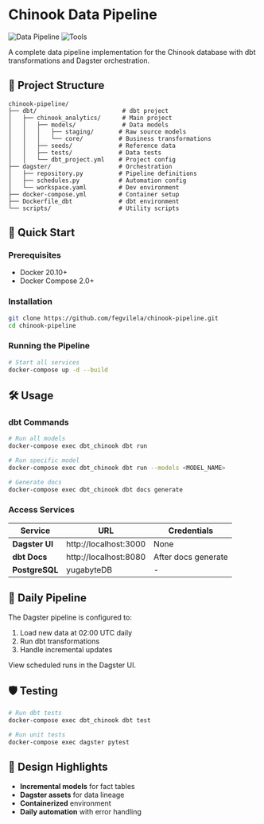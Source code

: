 # Chinook Data Pipeline

![Data Pipeline](https://img.shields.io/badge/architecture-ETL-orange)
![Tools](https://img.shields.io/badge/tools-dbt%20|%20Dagster%20|%20Docker-blue)

A complete data pipeline implementation for the Chinook database with dbt transformations and Dagster orchestration.

## 📂 Project Structure

```
chinook-pipeline/
├── dbt/                        # dbt project
│   ├── chinook_analytics/      # Main project
│   │   ├── models/             # Data models
│   │   │   ├── staging/       # Raw source models
│   │   │   └── core/          # Business transformations
│   │   ├── seeds/             # Reference data
│   │   ├── tests/             # Data tests
│   │   └── dbt_project.yml    # Project config
├── dagster/                   # Orchestration
│   ├── repository.py          # Pipeline definitions
│   ├── schedules.py           # Automation config
│   └── workspace.yaml         # Dev environment
├── docker-compose.yml         # Container setup
├── Dockerfile_dbt             # dbt environment
└── scripts/                   # Utility scripts
```

## 🚀 Quick Start

### Prerequisites

- Docker 20.10+
- Docker Compose 2.0+

### Installation

```bash
git clone https://github.com/fegvilela/chinook-pipeline.git
cd chinook-pipeline
```

### Running the Pipeline

```bash
# Start all services
docker-compose up -d --build

```

## 🛠️ Usage

### dbt Commands

```bash
# Run all models
docker-compose exec dbt_chinook dbt run

# Run specific model
docker-compose exec dbt_chinook dbt run --models <MODEL_NAME>

# Generate docs
docker-compose exec dbt_chinook dbt docs generate
```

### Access Services

| Service        | URL                   | Credentials         |
| -------------- | --------------------- | ------------------- |
| **Dagster UI** | http://localhost:3000 | None                |
| **dbt Docs**   | http://localhost:8080 | After docs generate |
| **PostgreSQL** | yugabyteDB            | -                   |

## 🔄 Daily Pipeline

The Dagster pipeline is configured to:

1. Load new data at 02:00 UTC daily
2. Run dbt transformations
3. Handle incremental updates

View scheduled runs in the Dagster UI.

## 🛡️ Testing

```bash
# Run dbt tests
docker-compose exec dbt_chinook dbt test

# Run unit tests
docker-compose exec dagster pytest
```

## 📝 Design Highlights

- **Incremental models** for fact tables
- **Dagster assets** for data lineage
- **Containerized** environment
- **Daily automation** with error handling
